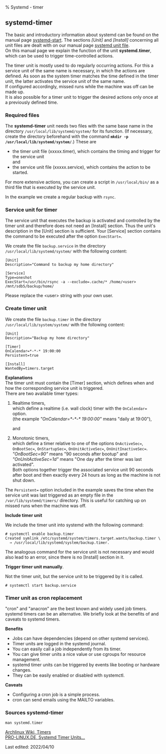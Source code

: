 % Systemd - timer

## systemd-timer

The basic and introductory information about systemd can be found on the manual page [systemd-start](0710-systemd-start_en.md#systemd---the-system-and-services-manager). The sections *[Unit]* and *[Install]* concerning all unit files are dealt with on our manual page [systemd unit file](0711-systemd-unit-datei_en.md#systemd-unit-file).  
On this manual page we explain the function of the unit **systemd.timer**, which can be used to trigger time-controlled actions.

The timer unit is mostly used to do regularly occurring actions. For this a service unit of the same name is necessary, in which the actions are defined. As soon as the system timer matches the time defined in the timer unit, the latter activates the service unit of the same name.  
If configured accordingly, missed runs while the machine was off can be made up.  
It is also possible for a timer unit to trigger the desired actions only once at a previously defined time.

### Required files

The **systemd-timer** unit needs two files with the same base name in the directory `/usr/local/lib/systemd/system/` for its function. (If necessary, create the directory beforehand with the command **`mkdir -p /usr/local/lib/systemd/system/`**.) These are

+ the timer unit file (xxxxx.timer), which contains the timing and trigger for the service unit  
    and  
+ the service unit file (xxxxx.service), which contains the action to be started.

For more extensive actions, you can create a script in `/usr/local/bin/` as a third file that is executed by the service unit.

In the example we create a regular backup with `rsync`.

### Service unit for timer

The service unit that executes the backup is activated and controlled by the timer unit and therefore does not need an [Install] section. Thus the unit's description in the [Unit] section is sufficient. Your [Service] section contains the command to be executed after the option `ExecStart=`.

We create the file `backup.service` in the directory `/usr/local/lib/systemd/system/` with the following content:

~~~
[Unit]
Description="Command to backup my home directory"

[Service]
Type=oneshot
ExecStart=/usr/bin/rsync -a --exclude=.cache/* /home/<user> /mnt/sdb5/backup/home/
~~~

Please replace the \<user\> string with your own user.

### Create timer unit

We create the file `backup.timer` in the directory `/usr/local/lib/system/system/` with the following content:

~~~
[Unit]
Description="Backup my home directory"

[Timer]
OnCalendar=*-*-* 19:00:00
Persistent=true

[Install]
WantedBy=timers.target
~~~

**Explanations**  
The timer unit must contain the [Timer] section, which defines when and how the corresponding service unit is triggered.  
There are two available timer types:

1. Realtime timers,  
    which define a realtime (i.e. wall clock) timer with the `OnCalendar=` option.  
    (the example *"OnCalendar=\*-\*-\* 19:00:00"* means "daily at 19:00"),
    
    and  
2. Monotonic timers,  
    which define a timer relative to one of the options `OnActiveSec=`, `OnBootSec=`, `OnStartupSec=`, `OnUnitActiveSec=`, `OnUnitInactiveSec=`.  
    *"OnBootSec=90"* means "90 seconds after bootup" and  
    *"OnUnitActiveSec=1d"* means "One day after the timer was last activated".  
    Both options together trigger the associated service unit 90 seconds after boot and then exactly every 24 hours as long as the machine is not shut down.

The `Persistent=` option included in the example saves the time when the service unit was last triggered as an empty file in the `/var/lib/systemd/timers/` directory. This is useful for catching up on missed runs when the machine was off.

**Include timer unit**

We include the timer unit into systemd with the following command:

~~~
# systemctl enable backup.timer
Created symlink /etc/systemd/system/timers.target.wants/backup.timer \
  → /usr/local/lib/systemd/system/backup.timer.
~~~

The analogous command for the service unit is not necessary and would also lead to an error, since there is no [Install] section in it.

**Trigger timer unit manually**.

Not the timer unit, but the service unit to be triggered by it is called.

~~~
# systemctl start backup.service
~~~

### Timer unit as cron replacement

"cron" and "anacron" are the best known and widely used job timers. systemd timers can be an alternative. We briefly look at the benefits of and caveats to systemd timers.

**Benefits**

+ Jobs can have dependencies (depend on other systemd services).
+ Timer units are logged in the systemd journal.
+ You can easily call a job independently from its timer.
+ You can give timer units a nice value or use cgroups for resource management.
+ systemd timer units can be triggered by events like booting or hardware changes.
+ They can be easily enabled or disabled with systemctl.

**Caveats**

+ Configuring a cron job is a simple process.
+ cron can send emails using the MAILTO variables. 

### Sources systemd-timer

~~~
man systemd.timer
~~~

[Archlinux Wiki, Timers](https://wiki.archlinux.org/index.php/Systemd/Timers)  
[PRO-LINUX.DE, Systemd Timer Units...](https://www.pro-linux.de/artikel/2/1992/systemd-timer-units-f%C3%BCr-zeitgesteuerte-aufgaben-verwenden.html)

<div id="rev">Last edited: 2022/04/10</div>
